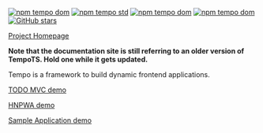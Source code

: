 [![npm tempo dom](https://img.shields.io/npm/v/@tempots/dom?label=@tempots/dom)](https://www.npmjs.com/package/@tempots/dom)
[![npm tempo std](https://img.shields.io/npm/v/@tempots/std?label=@tempots/std)](https://www.npmjs.com/package/@tempots/std)
[![npm tempo dom](https://img.shields.io/npm/v/@tempots/color?label=@tempots/color)](https://www.npmjs.com/package/@tempots/color)
[![npm tempo dom](https://img.shields.io/npm/v/@tempots/ui?label=@tempots/ui)](https://www.npmjs.com/package/@tempots/ui)
[![GitHub stars](https://img.shields.io/github/stars/fponticelli/tempots?label=Star%20me%20on%20Github&style=social)](https://github.com/fponticelli/tempots)

[Project Homepage](https://tempots.com/)

**Note that the documentation site is still referring to an older version of TempoTS. Hold one while it gets updated.**

Tempo is a framework to build dynamic frontend applications.

[TODO MVC demo](https://tempots.com/demo/todomvc/)

[HNPWA demo](https://tempots.com/demo/hnpwa/)

[Sample Application demo](https://tempots.com/demo/readme/)
